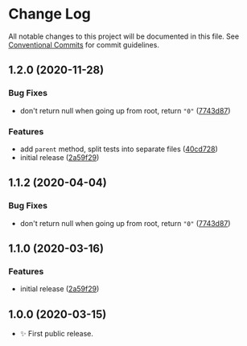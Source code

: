 # Change Log

All notable changes to this project will be documented in this file.
See [Conventional Commits](https://conventionalcommits.org) for commit guidelines.

## 1.2.0 (2020-11-28)

### Bug Fixes

- don't return null when going up from root, return `"0"` ([7743d87](https://git.sr.ht/~royston/codsen/commits/7743d877a357afa1ec0452e83b2c507cd927fcfe))

### Features

- add `parent` method, split tests into separate files ([40cd728](https://git.sr.ht/~royston/codsen/commits/40cd72817a072d483325d1ca9de6df4dabd3b281))
- initial release ([2a59f29](https://git.sr.ht/~royston/codsen/commits/2a59f29c3fb4c02d6fd1a439dc6d879b4de6e972))

## 1.1.2 (2020-04-04)

### Bug Fixes

- don't return null when going up from root, return `"0"` ([7743d87](https://gitlab.com/codsen/codsen/commit/7743d877a357afa1ec0452e83b2c507cd927fcfe))

## 1.1.0 (2020-03-16)

### Features

- initial release ([2a59f29](https://gitlab.com/codsen/codsen/commit/2a59f29c3fb4c02d6fd1a439dc6d879b4de6e972))

## 1.0.0 (2020-03-15)

- ✨ First public release.
